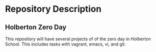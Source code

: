 <h1>Repository Description</h1>


## Holberton Zero Day



This repository will have several projects of of the zero day in Holberton School. This includes tasks with vagrant, emacs, vi, and git. 	
